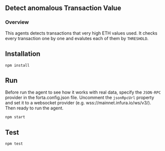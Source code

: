 ## Detect anomalous Transaction Value

### Overview
This agents detects transactions that very high ETH values used. It checks every transaction one by one and evalutes each of them by `THRESHOLD`.

## Installation
```
npm install
```

## Run
Before run the agent to see how it works with real data, specify the `JSON-RPC` provider in the forta.config.json file. Uncomment the `jsonRpcUrl` property and set it to a websocket provider (e.g. wss://mainnet.infura.io/ws/v3/). Then ready to run the agent.
```
npm start
```

## Test
```
npm test
```
